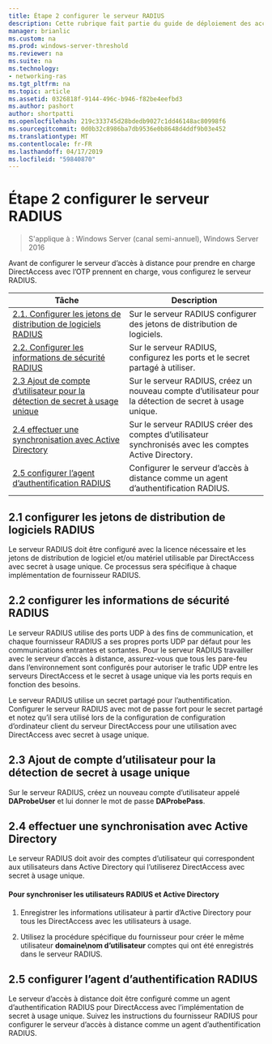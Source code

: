 ```yaml
---
title: Étape 2 configurer le serveur RADIUS
description: Cette rubrique fait partie du guide de déploiement des accès à distance avec authentification OTP dans Windows Server 2016.
manager: brianlic
ms.custom: na
ms.prod: windows-server-threshold
ms.reviewer: na
ms.suite: na
ms.technology:
- networking-ras
ms.tgt_pltfrm: na
ms.topic: article
ms.assetid: 0326818f-9144-496c-b946-f82be4eefbd3
ms.author: pashort
author: shortpatti
ms.openlocfilehash: 219c333745d28bdedb9027c1dd46148ac80998f6
ms.sourcegitcommit: 0d0b32c8986ba7db9536e0b8648d4ddf9b03e452
ms.translationtype: MT
ms.contentlocale: fr-FR
ms.lasthandoff: 04/17/2019
ms.locfileid: "59840870"
---
```

# <a name="step-2-configure-the-radius-server"></a>Étape 2 configurer le serveur RADIUS

>S'applique à : Windows Server (canal semi-annuel), Windows Server 2016

Avant de configurer le serveur d’accès à distance pour prendre en charge DirectAccess avec l’OTP prennent en charge, vous configurez le serveur RADIUS.  
  
|Tâche|Description|  
|----|--------|  
|[2.1. Configurer les jetons de distribution de logiciels RADIUS](#BKMK_1.1)|Sur le serveur RADIUS configurer des jetons de distribution de logiciels.|  
|[2.2. Configurer les informations de sécurité RADIUS](#BKMK_1.2)|Sur le serveur RADIUS, configurez les ports et le secret partagé à utiliser.|  
|[2.3 Ajout de compte d’utilisateur pour la détection de secret à usage unique](#BKMK_Probe)|Sur le serveur RADIUS, créez un nouveau compte d’utilisateur pour la détection de secret à usage unique.|  
|[2.4 effectuer une synchronisation avec Active Directory](#BKMK_Active)|Sur le serveur RADIUS créer des comptes d’utilisateur synchronisés avec les comptes Active Directory.|  
|[2.5 configurer l’agent d’authentification RADIUS](#BKMK_AuthAgent)|Configurer le serveur d’accès à distance comme un agent d’authentification RADIUS.|  
  
## <a name="BKMK_1.1"></a>2.1 configurer les jetons de distribution de logiciels RADIUS  
Le serveur RADIUS doit être configuré avec la licence nécessaire et les jetons de distribution de logiciel et/ou matériel utilisable par DirectAccess avec secret à usage unique. Ce processus sera spécifique à chaque implémentation de fournisseur RADIUS.  
  
## <a name="BKMK_1.2"></a>2.2 configurer les informations de sécurité RADIUS  
Le serveur RADIUS utilise des ports UDP à des fins de communication, et chaque fournisseur RADIUS a ses propres ports UDP par défaut pour les communications entrantes et sortantes. Pour le serveur RADIUS travailler avec le serveur d’accès à distance, assurez-vous que tous les pare-feu dans l’environnement sont configurés pour autoriser le trafic UDP entre les serveurs DirectAccess et le secret à usage unique via les ports requis en fonction des besoins.  
  
Le serveur RADIUS utilise un secret partagé pour l’authentification. Configurer le serveur RADIUS avec mot de passe fort pour le secret partagé et notez qu’il sera utilisé lors de la configuration de configuration d’ordinateur client du serveur DirectAccess pour une utilisation avec DirectAccess avec secret à usage unique.  
  
## <a name="BKMK_Probe"></a>2.3 Ajout de compte d’utilisateur pour la détection de secret à usage unique  
Sur le serveur RADIUS, créez un nouveau compte d’utilisateur appelé **DAProbeUser** et lui donner le mot de passe **DAProbePass**.  
  
## <a name="BKMK_Active"></a>2.4 effectuer une synchronisation avec Active Directory  
Le serveur RADIUS doit avoir des comptes d’utilisateur qui correspondent aux utilisateurs dans Active Directory qui l’utiliserez DirectAccess avec secret à usage unique.  
  
#### <a name="to-synchronize-the-radius-and-active-directory-users"></a>Pour synchroniser les utilisateurs RADIUS et Active Directory  
  
1.  Enregistrer les informations utilisateur à partir d’Active Directory pour tous les DirectAccess avec les utilisateurs à usage.  
  
2.  Utilisez la procédure spécifique du fournisseur pour créer le même utilisateur **domaine\nom d’utilisateur** comptes qui ont été enregistrés dans le serveur RADIUS.  
  
## <a name="BKMK_AuthAgent"></a>2.5 configurer l’agent d’authentification RADIUS  
Le serveur d’accès à distance doit être configuré comme un agent d’authentification RADIUS pour DirectAccess avec l’implémentation de secret à usage unique. Suivez les instructions du fournisseur RADIUS pour configurer le serveur d’accès à distance comme un agent d’authentification RADIUS.  
  


